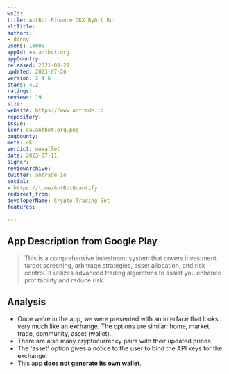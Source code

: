 ```yaml
---
wsId: 
title: AntBot-Binance OKX Bybit Bot
altTitle: 
authors:
- danny
users: 10000
appId: ea.antbot.org
appCountry: 
released: 2021-09-29
updated: 2023-07-26
version: 2.4.6
stars: 4.2
ratings: 
reviews: 19
size: 
website: https://www.antrade.io
repository: 
issue: 
icon: ea.antbot.org.png
bugbounty: 
meta: ok
verdict: nowallet
date: 2023-07-11
signer: 
reviewArchive: 
twitter: antrade_io
social:
- https://t.me/AntBotQuantify
redirect_from: 
developerName: Crypto Trading Bot
features: 

---
```


## App Description from Google Play

> This is a comprehensive investment system that covers investment target screening, arbitrage strategies, asset allocation, and risk control. It utilizes advanced trading algorithms to assist you enhance profitability and reduce risk.

## Analysis

- Once we're in the app, we were presented with an interface that looks very much like an exchange. The options are similar: home, market, trade, community, asset (wallet).
- There are also many cryptocurrency pairs with their updated prices.
- The 'asset' option gives a notice to the user to bind the API keys for the exchange.
- This app **does not generate its own wallet**.
